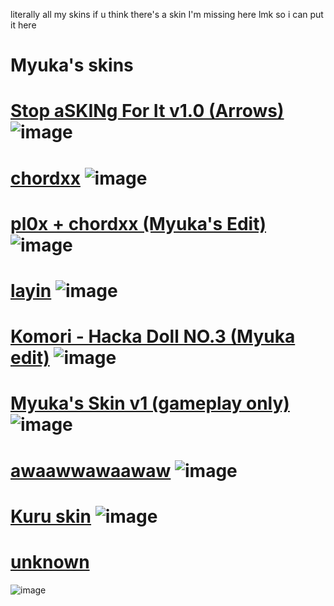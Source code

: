 literally all my skins
if u think there's a skin I'm missing here lmk so i can put it here

# Myuka's skins
# [Stop aSKINg For It v1.0 (Arrows)](https://t.co/8x6PJkTnjR) ![image](https://cdn.discordapp.com/attachments/904464227668987904/1064249391952699412/screenshot3462.jpg)
# [chordxx](https://drive.google.com/file/d/1p74egAfJyr1SOlHjj7dU8LS_LfS6jdiB/view) ![image](https://cdn.discordapp.com/attachments/904464227668987904/1064250525173940286/screenshot3463.jpg)
# [pl0x + chordxx (Myuka's Edit)](https://cdn.discordapp.com/attachments/1047642485591117884/1064250842011676852/pl0xchordxx_Myuka_Edit.osk) ![image](https://cdn.discordapp.com/attachments/904464227668987904/1064251213006258206/screenshot3464.jpg)
# [layin](https://cdn.discordapp.com/attachments/904464227668987904/1064252162370187344/layin.osk) ![image](https://cdn.discordapp.com/attachments/904464227668987904/1064252103251476530/screenshot3465.jpg)
# [Komori - Hacka Doll NO.3 (Myuka edit)](https://drive.google.com/file/d/1oNYYRNupsKdQJ7g2-gzg1UQCbPb_e7UF/view) ![image](https://cdn.discordapp.com/attachments/904464227668987904/1064252804899803207/screenshot3466.jpg)
# [Myuka's Skin v1 (gameplay only)](https://cdn.discordapp.com/attachments/904464227668987904/1064253136723787876/ARROW_VER_XD.osk) ![image](https://cdn.discordapp.com/attachments/904464227668987904/1064253314667135197/screenshot3467.jpg)
# [awaawwawaawaw](https://drive.google.com/file/d/1qIqSCeSKEQtwota4KV7cb_Fuwe_Cjzzx/view) ![image](https://cdn.discordapp.com/attachments/904464227668987904/1064253791735652392/screenshot3468.jpg)
# [Kuru skin](https://cdn.discordapp.com/attachments/904464227668987904/1064241226070638612/Kuru_skin.osk) ![image](https://pbs.twimg.com/media/FmiIs3nXkAQLw5e?format=jpg&name=large)
# [unknown](https://cdn.discordapp.com/attachments/904464227668987904/1069655631549702234/zzz.rar)
![image](https://cdn.discordapp.com/attachments/904464227668987904/1069655728584921138/screenshot3530.jpg)
